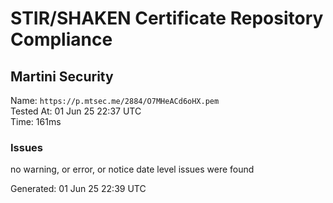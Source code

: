 # STIR/SHAKEN Certificate Repository Compliance

## Martini Security

Name: `https://p.mtsec.me/2884/O7MHeACd6oHX.pem`\
Tested At: 01 Jun 25 22:37 UTC\
Time: 161ms

### Issues

no warning, or error, or notice date level issues were found

Generated: 01 Jun 25 22:39 UTC